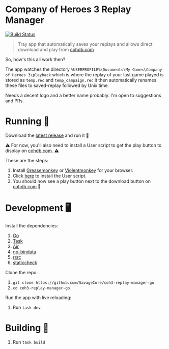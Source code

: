 # Company of Heroes 3 Replay Manager

[![Build Status](https://img.shields.io/github/actions/workflow/status/SavageCore/coh3-replay-manager-go/ci?label=CI&style=for-the-badge)](https://github.com/SavageCore/coh3-replay-manager-go/actions/workflows/ci.yml)

> Tray app that automatically saves your replays and allows direct download and
> play from [cohdb.com](https://cohdb.com/)

So, how's this all work then?

The app watches the directory
`%USERPROFILE%\Documents\My Games\Company of Heroes 3\playback` which is where
the replay of your last game played is stored as `temp.rec` and
`temp_campaign.rec` it then automatically renames these files to saved-replay
followed by Unix time.

Needs a decent logo and a better name probably. I'm open to suggestions and PRs.

# Running 🏃

Download the
[latest release](https://github.com/SavageCore/coh3-replay-manager-go/releases/latest)
and run it 🚀

⚠️ For now, you'll also need to install a User script to get the play button to
display on [cohdb.com](https://cohdb.com/). ⚠️

These are the steps:

1. Install [Greasemonkey](https://www.greasespot.net/) or
   [Violentmonkey](https://violentmonkey.github.io/get-it/) for your browser.
2. Click
   [here](https://cdn.jsdelivr.net/gh/SavageCore/coh3-replay-manager-go/userscript/src/coh3-replay-manager-go.user.js)
   to install the User script.
3. You should now see a play button next to the download button on
   [cohdb.com](https://cohdb.com/) 🎉

# Development 🖥️

Install the dependencies:

1. [Go](https://go.dev/doc/install)
1. [Task](https://taskfile.dev/)
1. [Air](https://github.com/cosmtrek/air)
1. [go-bindata](https://github.com/go-bindata/go-bindata)
1. [rsrc](https://github.com/akavel/rsrc)
1. [staticcheck](https://staticcheck.io/docs/getting-started/)

Clone the repo:

1. `git clone https://github.com/SavageCore/coh3-replay-manager-go`
1. `cd coh3-replay-manager-go`

Run the app with live reloading:

1. Run `task dev`

# Building 🚧

1. Run `task build`
